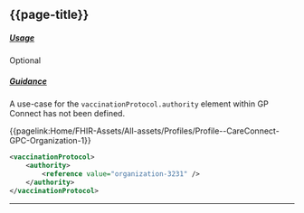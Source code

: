 ## {{page-title}}

<h5><ins>Usage</ins></h5>

<span class="mro-circle optional" title="Optional"></span> Optional


<h5><ins>Guidance</ins></h5>

A use-case for the `vaccinationProtocol.authority` element within GP Connect has not been defined.

<i class="fa fa-link"></i> {{pagelink:Home/FHIR-Assets/All-assets/Profiles/Profile--CareConnect-GPC-Organization-1}}

```xml
<vaccinationProtocol>
    <authority>
        <reference value="organization-3231" />
    </authority>
</vaccinationProtocol>
```

---